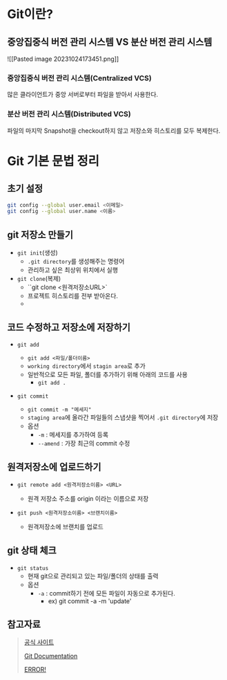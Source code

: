 
# Git이란?
## 중앙집중식 버전 관리 시스템 VS 분산 버전 관리 시스템
![[Pasted image 20231024173451.png]]
### 중앙집중식 버전 관리 시스템(Centralized VCS)
많은 클라이언트가 중앙 서버로부터 파일을 받아서 사용한다.
### 분산 버전 관리 시스템(Distributed VCS)
파일의 마지막 Snapshot을 checkout하지 않고 저장소와 히스토리를 모두 복제한다.
# Git 기본 문법 정리

## 초기 설정
```bash
git config --global user.email <이메일>
git config --global user.name <이름>
```

## git 저장소 만들기
- `git init`(생성)
    - `.git directory`를 생성해주는 명령어
    - 관리하고 싶은 최상위 위치에서 실행
- `git clone`(복제)
    - ``git clone <원격저장소URL>`
    - 프로젝트 히스토리를 전부 받아온다.
    - 

## 코드 수정하고 저장소에 저장하기

- `git add`
    - `git add <파일/폴더이름>`
    - `working directory`에서 `stagin area`로 추가
    - 일반적으로 모든 파일, 폴더를 추가하기 위해 아래의 코드를 사용
        - `git add .`

- `git commit`
    - `git commit -m "메세지"`
    - `staging area`에 올라간 파일들의 스냅샷을 찍어서 `.git directory`에 저장
    - 옵션
        - `-m` : 메세지를 추가하여 등록
        - `--amend` : 가장 최근의 commit 수정 

## 원격저장소에 업로드하기

- `git remote add <원격저장소이름> <URL>`
    - 원격 저장소 주소를 origin 이라는 이름으로 저장

- `git push <원격저장소이름> <브랜치이름>`
    - 원격저장소에 브랜치를 업로드

## git 상태 체크

- `git status`
    - 현재 git으로 관리되고 있는 파일/폴더의 상태를 출력
    - 옵션
        - `-a` : commit하기 전에 모든 파일이 자동으로 추가된다.
            - ex) git commit -a -m 'update'

## 참고자료

> [공식 사이트](https://git-scm.com/)
>
> [Git Documentation](https://git-scm.com/doc)
>
>[ERROR!](https://github.com/ompangyji/TIL/tree/master/Git/ERROR.md)